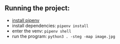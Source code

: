 ## Running the project:
- [install pipenv](https://pipenv.pypa.io/en/latest/installation.html#pipenv-installation)
- install dependencies: `pipenv install`
- enter the venv: `pipenv shell`
- run the program: `python3 . -steg -map image.jpg`
